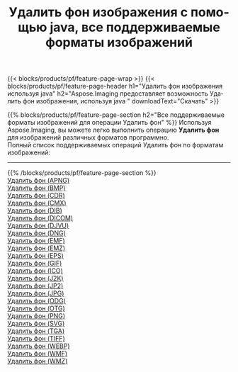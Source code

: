 ﻿---
title: Удалить фон изображения с помощью java, все поддерживаемые форматы изображений 
weight: 3920
url: /ru/java/remove-background 
lang: ru
langdirlevel: 2
locales: zh-hans,ja,it,ru,de,es,fr,nl,id,lt,pl,pt,vi,tr,ko,zh-hant,ar,hi,th,sv,cs,uk,he
description: Используя Aspose.Imaging, вы можете легко Удалить фон изображения используя java
---

{{< blocks/products/pf/feature-page-wrap >}}
{{< blocks/products/pf/feature-page-header h1="Удалить фон изображения используя java" h2="Aspose.Imaging предоставляет возможность Удалить фон изображения, используя java " downloadText="Скачать" >}}


{{% blocks/products/pf/feature-page-section  h2="Все поддерживаемые форматы изображений для операции Удалить фон" %}}
Используя Aspose.Imaging, вы можете легко выполнить операцию **Удалить фон** для изображений различных форматов программно.
<br/>
Полный список поддерживаемых операций Удалить фон по форматам изображений:
<hr/>
{{% /blocks/products/pf/feature-page-section %}}
<div class="container-fluid productfamilypage bg-gray">
    <div class="convertypes bg-gray agp-content section">
        <div class="container">
		<div class="row other-converters">
		    <div class='col-md-2 other-converter remove-lp remove-rp'><a href="/imaging/ru/java/remove-background/apng" >Удалить фон (APNG)</a></div><div class='col-md-2 other-converter remove-lp remove-rp'><a href="/imaging/ru/java/remove-background/bmp" >Удалить фон (BMP)</a></div><div class='col-md-2 other-converter remove-lp remove-rp'><a href="/imaging/ru/java/remove-background/cdr" >Удалить фон (CDR)</a></div><div class='col-md-2 other-converter remove-lp remove-rp'><a href="/imaging/ru/java/remove-background/cmx" >Удалить фон (CMX)</a></div><div class='col-md-2 other-converter remove-lp remove-rp'><a href="/imaging/ru/java/remove-background/dib" >Удалить фон (DIB)</a></div><div class='col-md-2 other-converter remove-lp remove-rp'><a href="/imaging/ru/java/remove-background/dicom" >Удалить фон (DICOM)</a></div><div class='col-md-2 other-converter remove-lp remove-rp'><a href="/imaging/ru/java/remove-background/djvu" >Удалить фон (DJVU)</a></div><div class='col-md-2 other-converter remove-lp remove-rp'><a href="/imaging/ru/java/remove-background/dng" >Удалить фон (DNG)</a></div><div class='col-md-2 other-converter remove-lp remove-rp'><a href="/imaging/ru/java/remove-background/emf" >Удалить фон (EMF)</a></div><div class='col-md-2 other-converter remove-lp remove-rp'><a href="/imaging/ru/java/remove-background/emz" >Удалить фон (EMZ)</a></div><div class='col-md-2 other-converter remove-lp remove-rp'><a href="/imaging/ru/java/remove-background/eps" >Удалить фон (EPS)</a></div><div class='col-md-2 other-converter remove-lp remove-rp'><a href="/imaging/ru/java/remove-background/gif" >Удалить фон (GIF)</a></div><div class='col-md-2 other-converter remove-lp remove-rp'><a href="/imaging/ru/java/remove-background/ico" >Удалить фон (ICO)</a></div><div class='col-md-2 other-converter remove-lp remove-rp'><a href="/imaging/ru/java/remove-background/j2k" >Удалить фон (J2K)</a></div><div class='col-md-2 other-converter remove-lp remove-rp'><a href="/imaging/ru/java/remove-background/jp2" >Удалить фон (JP2)</a></div><div class='col-md-2 other-converter remove-lp remove-rp'><a href="/imaging/ru/java/remove-background/jpg" >Удалить фон (JPG)</a></div><div class='col-md-2 other-converter remove-lp remove-rp'><a href="/imaging/ru/java/remove-background/odg" >Удалить фон (ODG)</a></div><div class='col-md-2 other-converter remove-lp remove-rp'><a href="/imaging/ru/java/remove-background/otg" >Удалить фон (OTG)</a></div><div class='col-md-2 other-converter remove-lp remove-rp'><a href="/imaging/ru/java/remove-background/png" >Удалить фон (PNG)</a></div><div class='col-md-2 other-converter remove-lp remove-rp'><a href="/imaging/ru/java/remove-background/svg" >Удалить фон (SVG)</a></div><div class='col-md-2 other-converter remove-lp remove-rp'><a href="/imaging/ru/java/remove-background/tga" >Удалить фон (TGA)</a></div><div class='col-md-2 other-converter remove-lp remove-rp'><a href="/imaging/ru/java/remove-background/tiff" >Удалить фон (TIFF)</a></div><div class='col-md-2 other-converter remove-lp remove-rp'><a href="/imaging/ru/java/remove-background/webp" >Удалить фон (WEBP)</a></div><div class='col-md-2 other-converter remove-lp remove-rp'><a href="/imaging/ru/java/remove-background/wmf" >Удалить фон (WMF)</a></div><div class='col-md-2 other-converter remove-lp remove-rp'><a href="/imaging/ru/java/remove-background/wmz" >Удалить фон (WMZ)</a></div>
                </div>
        </div>
    </div>
</div>
<br/>


